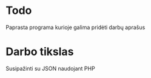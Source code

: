 # Todo

Paprasta programa kurioje galima pridėti darbų aprašus  

# Darbo tikslas

Susipažinti su JSON naudojant PHP
